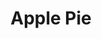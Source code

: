 ---
title: Apple Pie
tags: ["baking", "dessert"]
ingredients:
  - 2 sheets shortcrust pastry
  - ~8 apples, peeled, cored, and sliced
  - 1/2 cup butter
  - 3 tbsp flour
  - 1/4 cup water
  - 1/2 cup brown sugar
  - 1/2 cup white sugar
method:
  - Preheat oven to 220°C and grease a pie dish.
  - In a saucepan, melt butter over medium heat. Stir in flour to form a paste.
  - Add water, brown sugar, and white sugar. Bring to a boil, then reduce heat and simmer.
  - Line the base of the pie dish with one sheet of pastry.
  - Add sliced apples, filling generously (mounding is fine).
  - Cut the second pastry sheet into strips and lattice over the top of the pie.
  - Slowly pour the sugar mixture over the lattice, allowing it to soak in evenly without spilling off.
  - Bake at 220°C for 15 minutes, then reduce the temperature to 175°C and bake for another 30–40 minutes until golden and bubbling.
---